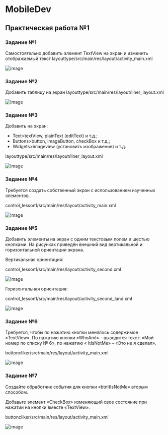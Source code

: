 # MobileDev

## Практическая работа №1

### Задание №1
  Самостоятельно добавить элемент TextView на экран и изменить отображаемый текст
  layouttype/src/main/res/layout/activity_main.xml
  
  ![image](https://github.com/user-attachments/assets/0c8df983-5d6e-49c1-ad49-2a54651d264e)
### Задание №2
  Добавить таблицу на экран
  layouttype/src/main/res/layout/liner_layout.xml
  
  ![image](https://github.com/user-attachments/assets/9a31f07d-c9de-4506-8f56-aed5d9851e6f)

### Задание №3
  Добавить на экран:
  - Text>textView, plainText (editText) и т.д.; 
  - Buttons>button, imageButton, checkBox и т.д.; 
  - Widgets>imageview (установить изображение) и т.д.

  layouttype/src/main/res/layout/liner_layout.xml

![image](https://github.com/user-attachments/assets/190122f3-be67-4499-8633-ce9248b326ed)

### Задание №4
  Требуется создать собственный экран с использованием изученных элементов. 
  
  control_lesson1/src/main/res/layout/activity_main.xml
  
  ![image](https://github.com/user-attachments/assets/cd359d04-0037-4397-953d-77ec05b34180)

### Задание №5
  Добавить элементы на экран с одним текстовым полем и шестью кнопками. 
  На рисунках приведён внешний вид вертикальной и горизонтальной ориентации экрана.
  
  Вертикальная ориентация:
  
  control_lesson1/src/main/res/layout/activity_second.xml
  
  ![image](https://github.com/user-attachments/assets/8662983c-ba69-4e5e-aff9-f7ff632e7cdc)
  
  Горизонтальная ориентация:
  
  control_lesson1/src/main/res/layout/activity_second_land.xml
  
  ![image](https://github.com/user-attachments/assets/847c6037-40db-48d7-8295-1cbc7877414d)

### Задание №6
  Требуется, чтобы по нажатию кнопки менялось содержимое «TextView». 
  По нажатию кнопки «WhoAmI» – выводится текст: «Мой номер по списку № 6», 
  по нажатию « ItIsNotMe» – «Это не я сделал». 
  
  buttoncliker/src/main/res/layout/activity_main.xml
  
  ![image](https://github.com/user-attachments/assets/feda79d2-56d0-4140-80de-83fa7cc73524)

### Задание №7
  Создайте обработчик события для кнопки «btnItIsNotMe» вторым способом. 
  
  Добавьте элемент «CheckBox» изменяющий свое состояние при нажатии на кнопки вместе «TextView».

  buttoncliker/src/main/res/layout/activity_main.xml
  
  ![image](https://github.com/user-attachments/assets/131db012-ab08-4423-95c8-b1601d5e1ebf)
